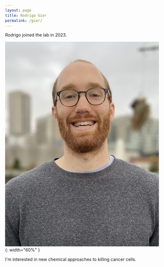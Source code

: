 ```yaml
---
layout: page
title: Rodrigo Gier
permalink: /gier/
---
```

Rodrigo joined the lab in 2023.

![Rodrigo pic](../img/gier.jpg){: width="60%" }



I'm interested in new chemical approaches to killing cancer cells.